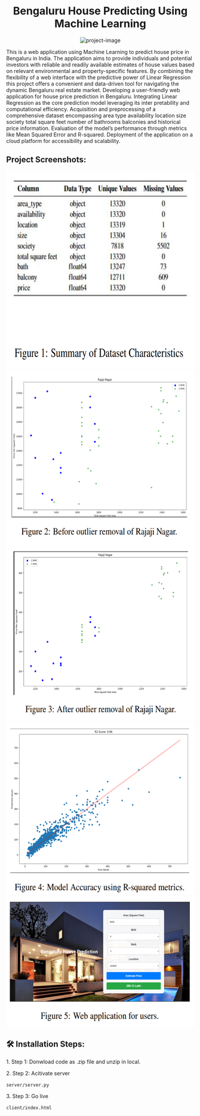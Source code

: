 <h1 align="center" id="title">Bengaluru House Predicting Using Machine Learning</h1>

<p align="center"><img src="https://socialify.git.ci/nmnhatUIT03/Final-Machine-Learning-Project./image?font=Inter&amp;language=1&amp;name=1&amp;owner=1&amp;pattern=Overlapping%20Hexagons&amp;stargazers=1&amp;theme=Light" alt="project-image"></p>

<p id="description">This is a web application using Machine Learning to predict house price in Bengaluru in India. The application aims to provide individuals and potential investors with reliable and readily available estimates of house values based on relevant environmental and property-specific features. By combining the flexibility of a web interface with the predictive power of Linear Regression this project offers a convenient and data-driven tool for navigating the dynamic Bengaluru real estate market. Developing a user-friendly web application for house price prediction in Bengaluru. Integrating Linear Regression as the core prediction model leveraging its inter pretability and computational efficiency. Acquisition and preprocessing of a comprehensive dataset encompassing area type availability location size society total square feet number of bathrooms balconies and historical price information. Evaluation of the model’s performance through metrics like Mean Squared Error and R-squared. Deployment of the application on a cloud platform for accessibility and scalability.</p>

<h2>Project Screenshots:</h2>

<img src="https://github.com/nmnhatUIT03/Final-Machine-Learning-Project./blob/main/img/5.png" alt="project-screenshot" width="680" height="527/">

<img src="https://github.com/nmnhatUIT03/Final-Machine-Learning-Project./blob/main/img/6.png" alt="project-screenshot" width="595" height="462/">

<img src="https://github.com/nmnhatUIT03/Final-Machine-Learning-Project./blob/main/img/7.png" alt="project-screenshot" width="598" height="475/">

<img src="https://github.com/nmnhatUIT03/Final-Machine-Learning-Project./blob/main/img/8.png" alt="project-screenshot" width="583" height="462/">

<img src="https://github.com/nmnhatUIT03/Final-Machine-Learning-Project./blob/main/img/image.png" alt="project-screenshot" width="580" height="350/">

<h2>🛠️ Installation Steps:</h2>

<p>1. Step 1: Donwload code as .zip file and unzip in local.</p>

<p>2. Step 2: Acitivate server</p>

```
server/server.py
```

<p>3. Step 3: Go live</p>

```
client/index.html
```
